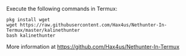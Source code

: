 Execute the following commands in Termux: 


    pkg install wget
    wget https://raw.githubusercontent.com/Hax4us/Nethunter-In-Termux/master/kalinethunter
    bash kalinethunter


More information at https://github.com/Hax4us/Nethunter-In-Termux

